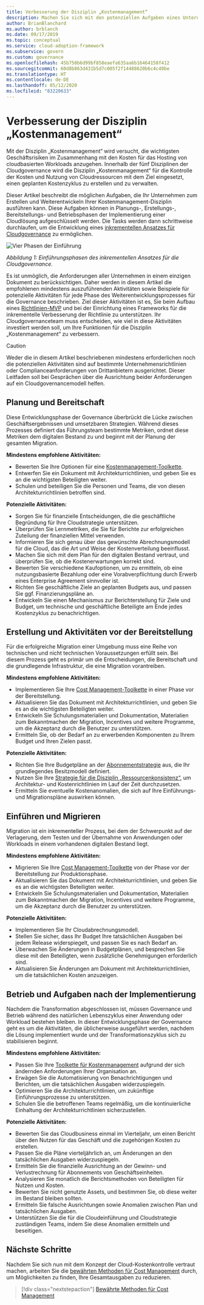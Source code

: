 ```yaml
---
title: Verbesserung der Disziplin „Kostenmanagement“
description: Machen Sie sich mit den potenziellen Aufgaben eines Unternehmens vertraut, um dessen Kostenverwaltungsdisziplin in den einzelnen Phasen der Cloudeinführung zu entwickeln und zu verbessern.
author: BrianBlanchard
ms.author: brblanch
ms.date: 09/17/2019
ms.topic: conceptual
ms.service: cloud-adoption-framework
ms.subservice: govern
ms.custom: governance
ms.openlocfilehash: 45b750b6d99bf858eaefa635aa6b16464158f412
ms.sourcegitcommit: 60d8b863d431b5d7c005f2f14488620b6c4c49be
ms.translationtype: HT
ms.contentlocale: de-DE
ms.lasthandoff: 05/12/2020
ms.locfileid: "83220633"
---
```

# <a name="cost-management-discipline-improvement"></a>Verbesserung der Disziplin „Kostenmanagement“

Mit der Disziplin „Kostenmanagement“ wird versucht, die wichtigsten Geschäftsrisiken im Zusammenhang mit den Kosten für das Hosting von cloudbasierten Workloads anzugehen. Innerhalb der fünf Disziplinen der Cloudgovernance wird die Disziplin „Kostenmanagement“ für die Kontrolle der Kosten und Nutzung von Cloudressourcen mit dem Ziel eingesetzt, einen geplanten Kostenzyklus zu erstellen und zu verwalten.

Dieser Artikel beschreibt die möglichen Aufgaben, die Ihr Unternehmen zum Erstellen und Weiterentwickeln Ihrer Kostenmanagement-Disziplin ausführen kann. Diese Aufgaben können in Planungs-, Erstellungs-, Bereitstellungs- und Betriebsphasen der Implementierung einer Cloudlösung aufgeschlüsselt werden. Die Tasks werden dann schrittweise durchlaufen, um die Entwicklung eines [inkrementellen Ansatzes für Cloudgovernance](../guides/index.md#an-incremental-approach-to-cloud-governance) zu ermöglichen.

![Vier Phasen der Einführung](../../_images/govern/adoption-phases.png)

_Abbildung 1: Einführungsphasen des inkrementellen Ansatzes für die Cloudgovernance._

Es ist unmöglich, die Anforderungen aller Unternehmen in einem einzigen Dokument zu berücksichtigen. Daher werden in diesem Artikel die empfohlenen mindestens auszuführenden Aktivitäten sowie Beispiele für potenzielle Aktivitäten für jede Phase des Weiterentwicklungsprozesses für die Governance beschrieben. Ziel dieser Aktivitäten ist es, Sie beim Aufbau eines [Richtlinien-MVP](../guides/index.md#an-incremental-approach-to-cloud-governance) und bei der Einrichtung eines Frameworks für die inkrementelle Verbesserung der Richtlinie zu unterstützen. Ihr Cloudgovernanceteam muss entscheiden, wie viel in diese Aktivitäten investiert werden soll, um Ihre Funktionen für die Disziplin „Kostenmanagement“ zu verbessern.

> [!CAUTION]
> Weder die in diesem Artikel beschriebenen mindestens erforderlichen noch die potenziellen Aktivitäten sind auf bestimmte Unternehmensrichtlinien oder Complianceanforderungen von Drittanbietern ausgerichtet. Dieser Leitfaden soll bei Gesprächen über die Ausrichtung beider Anforderungen auf ein Cloudgovernancemodell helfen.

## <a name="planning-and-readiness"></a>Planung und Bereitschaft

Diese Entwicklungsphase der Governance überbrückt die Lücke zwischen Geschäftsergebnissen und umsetzbaren Strategien. Während dieses Prozesses definiert das Führungsteam bestimmte Metriken, ordnet diese Metriken dem digitalen Bestand zu und beginnt mit der Planung der gesamten Migration.

**Mindestens empfohlene Aktivitäten:**

- Bewerten Sie Ihre Optionen für eine [Kostenmanagement-Toolkette](./toolchain.md).
- Entwerfen Sie ein Dokument mit Architekturrichtlinien, und geben Sie es an die wichtigsten Beteiligten weiter.
- Schulen und beteiligen Sie die Personen und Teams, die von diesen Architekturrichtlinien betroffen sind.

**Potenzielle Aktivitäten:**

- Sorgen Sie für finanzielle Entscheidungen, die die geschäftliche Begründung für Ihre Cloudstrategie unterstützen.
- Überprüfen Sie Lernmetriken, die Sie für Berichte zur erfolgreichen Zuteilung der finanziellen Mittel verwenden.
- Informieren Sie sich genau über das gewünschte Abrechnungsmodell für die Cloud, das die Art und Weise der Kostenverteilung beeinflusst.
- Machen Sie sich mit dem Plan für den digitalen Bestand vertraut, und überprüfen Sie, ob die Kostenerwartungen korrekt sind.
- Bewerten Sie verschiedene Kaufoptionen, um zu ermitteln, ob eine nutzungsbasierte Bezahlung oder eine Vorabverpflichtung durch Erwerb eines Enterprise Agreement sinnvoller ist.
- Richten Sie geschäftliche Ziele an geplanten Budgets aus, und passen Sie ggf. Finanzierungspläne an.
- Entwickeln Sie einen Mechanismus zur Berichterstellung für Ziele und Budget, um technische und geschäftliche Beteiligte am Ende jedes Kostenzyklus zu benachrichtigen.

## <a name="build-and-predeployment"></a>Erstellung und Aktivitäten vor der Bereitstellung

Für die erfolgreiche Migration einer Umgebung muss eine Reihe von technischen und nicht technischen Voraussetzungen erfüllt sein. Bei diesem Prozess geht es primär um die Entscheidungen, die Bereitschaft und die grundlegende Infrastruktur, die eine Migration vorantreiben.

**Mindestens empfohlene Aktivitäten:**

- Implementieren Sie Ihre [Cost Management-Toolkette](./toolchain.md) in einer Phase vor der Bereitstellung.
- Aktualisieren Sie das Dokument mit Architekturrichtlinien, und geben Sie es an die wichtigsten Beteiligten weiter.
- Entwickeln Sie Schulungsmaterialien und Dokumentation, Materialien zum Bekanntmachen der Migration, Incentives und weitere Programme, um die Akzeptanz durch die Benutzer zu unterstützen.
- Ermitteln Sie, ob der Bedarf an zu erwerbenden Komponenten zu Ihrem Budget und Ihren Zielen passt.

**Potenzielle Aktivitäten:**

- Richten Sie Ihre Budgetpläne an der [Abonnementstrategie](../../decision-guides/subscriptions/index.md) aus, die Ihr grundlegendes Besitzmodell definiert.
- Nutzen Sie Ihre [Strategie für die Disziplin „Ressourcenkonsistenz“](../../decision-guides/resource-consistency/index.md), um Architektur- und Kostenrichtlinien im Lauf der Zeit durchzusetzen.
- Ermitteln Sie eventuelle Kostenanomalien, die sich auf Ihre Einführungs- und Migrationspläne auswirken können.

## <a name="adopt-and-migrate"></a>Einführen und Migrieren

Migration ist ein inkrementeller Prozess, bei dem der Schwerpunkt auf der Verlagerung, dem Testen und der Übernahme von Anwendungen oder Workloads in einem vorhandenen digitalen Bestand liegt.

**Mindestens empfohlene Aktivitäten:**

- Migrieren Sie Ihre [Cost Management-Toolkette](./toolchain.md) von der Phase vor der Bereitstellung zur Produktionsphase.
- Aktualisieren Sie das Dokument mit Architekturrichtlinien, und geben Sie es an die wichtigsten Beteiligten weiter.
- Entwickeln Sie Schulungsmaterialien und Dokumentation, Materialien zum Bekanntmachen der Migration, Incentives und weitere Programme, um die Akzeptanz durch die Benutzer zu unterstützen.

**Potenzielle Aktivitäten:**

- Implementieren Sie Ihr Cloudabrechnungsmodell.
- Stellen Sie sicher, dass Ihr Budget Ihre tatsächlichen Ausgaben bei jedem Release widerspiegelt, und passen Sie es nach Bedarf an.
- Überwachen Sie Änderungen in Budgetplänen, und besprechen Sie diese mit den Beteiligten, wenn zusätzliche Genehmigungen erforderlich sind.
- Aktualisieren Sie Änderungen am Dokument mit Architekturrichtlinien, um die tatsächlichen Kosten anzuzeigen.

## <a name="operate-and-post-implementation"></a>Betrieb und Aufgaben nach der Implementierung

Nachdem die Transformation abgeschlossen ist, müssen Governance und Betrieb während des natürlichen Lebenszyklus einer Anwendung oder Workload bestehen bleiben. In dieser Entwicklungsphase der Governance geht es um die Aktivitäten, die üblicherweise ausgeführt werden, nachdem die Lösung implementiert wurde und der Transformationszyklus sich zu stabilisieren beginnt.

**Mindestens empfohlene Aktivitäten:**

- Passen Sie Ihre [Toolkette für Kostenmanagement](./toolchain.md) aufgrund der sich ändernden Anforderungen Ihrer Organisation an.
- Erwägen Sie die Automatisierung von Benachrichtigungen und Berichten, um die tatsächlichen Ausgaben widerzuspiegeln.
- Optimieren Sie die Architekturrichtlinien, um zukünftige Einführungsprozesse zu unterstützen.
- Schulen Sie die betroffenen Teams regelmäßig, um die kontinuierliche Einhaltung der Architekturrichtlinien sicherzustellen.

**Potenzielle Aktivitäten:**

- Bewerten Sie das Cloudbusiness einmal im Vierteljahr, um einen Bericht über den Nutzen für das Geschäft und die zugehörigen Kosten zu erstellen.
- Passen Sie die Pläne vierteljährlich an, um Änderungen an den tatsächlichen Ausgaben widerzuspiegeln.
- Ermitteln Sie die finanzielle Ausrichtung an der Gewinn- und Verlustrechnung für Abonnements von Geschäftseinheiten.
- Analysieren Sie monatlich die Berichtsmethoden von Beteiligten für Nutzen und Kosten.
- Bewerten Sie nicht genutzte Assets, und bestimmen Sie, ob diese weiter im Bestand bleiben sollten.
- Ermitteln Sie falsche Ausrichtungen sowie Anomalien zwischen Plan und tatsächlichen Ausgaben.
- Unterstützen Sie die für die Cloudeinführung und Cloudstrategie zuständigen Teams, indem Sie diese Anomalien ermitteln und beseitigen.

## <a name="next-steps"></a>Nächste Schritte

Nachdem Sie sich nun mit dem Konzept der Cloud-Kostenkontrolle vertraut machen, arbeiten Sie die [bewährten Methoden für Cost Management](./best-practices.md) durch, um Möglichkeiten zu finden, Ihre Gesamtausgaben zu reduzieren.

> [!div class="nextstepaction"]
> [Bewährte Methoden für Cost Management](./best-practices.md)
